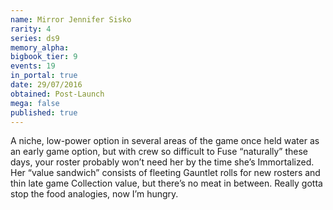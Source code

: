 ```yaml
---
name: Mirror Jennifer Sisko
rarity: 4
series: ds9
memory_alpha:
bigbook_tier: 9
events: 19
in_portal: true
date: 29/07/2016
obtained: Post-Launch
mega: false
published: true
---
```


A niche, low-power option in several areas of the game once held water as an early game option, but with crew so difficult to Fuse “naturally” these days, your roster probably won’t need her by the time she’s Immortalized. Her “value sandwich” consists of fleeting Gauntlet rolls for new rosters and thin late game Collection value, but there’s no meat in between. Really gotta stop the food analogies, now I’m hungry.
